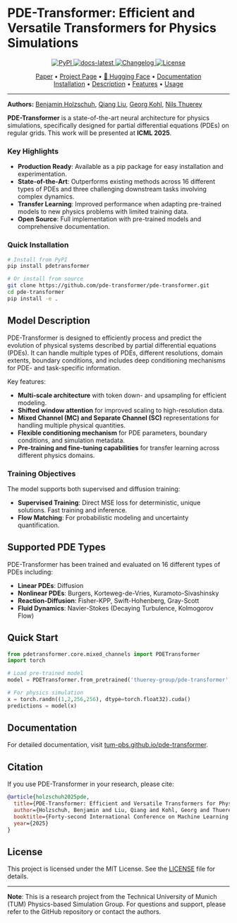 # PDE-Transformer: Efficient and Versatile Transformers for Physics Simulations

<div align="center">

<p align="center">
<a href="https://pypi.org/project/pdetransformer/">
  <img src="https://img.shields.io/pypi/v/pretransformer.svg" alt="PyPI">
</a> 
<a href="https://tum-pbs.github.io/pde-transformer">
  <img src="https://img.shields.io/badge/docs-latest-green" alt="docs-latest">
</a>
<a href="https://github.com/tum-pbs/pde-transformer/releases">
  <img src="https://img.shields.io/github/v/release/tum-pbs/pde-transformer?include_prereleases&label=changelog" alt="Changelog">
</a>
<a href="https://github.com/tum-pbs/pde-transformer/blob/main/LICENSE.txt">
  <img src="https://img.shields.io/badge/license-MIT-blue" alt="License">
</a>
</p>

[Paper](https://arxiv.org/pdf/2505.24717.pdf) • 
[Project Page](https://tum-pbs.github.io/pde-transformer/landing.html) • 
[🤗 Hugging Face](https://huggingface.co/thuerey-group/pde-transformer) • 
[Documentation](https://tum-pbs.github.io/pde-transformer)
<br>
[Installation](#-quick-installation) •
[Description](#-model-description) •
[Features](#-key-highlights) •
[Usage](#-usage)

</div>

---

**Authors:** [Benjamin Holzschuh](), [Qiang Liu](), [Georg Kohl](), [Nils Thuerey](https://ge.in.tum.de/about/n-thuerey/)

**PDE-Transformer** is a state-of-the-art neural architecture for physics simulations, specifically designed for partial differential equations (PDEs) on regular grids. This work will be presented at **ICML 2025**.

### Key Highlights
- **Production Ready**: Available as a pip package for easy installation and experimentation.
- **State-of-the-Art**: Outperforms existing methods across 16 different types of PDEs and three challenging downstream tasks involving complex dynamics. 
- **Transfer Learning**: Improved performance when adapting pre-trained models to new physics problems with limited training data.
- **Open Source**: Full implementation with pre-trained models and comprehensive documentation.

### Quick Installation

```bash
# Install from PyPI
pip install pdetransformer

# Or install from source
git clone https://github.com/pde-transformer/pde-transformer.git
cd pde-transformer
pip install -e .
```

## Model Description

PDE-Transformer is designed to efficiently process and predict the evolution of physical systems described by partial differential equations (PDEs). It can handle multiple types of PDEs, different resolutions, domain extents, boundary conditions, 
and includes deep conditioning mechanisms for PDE- and task-specific information.

Key features:
- **Multi-scale architecture** with token down- and upsampling for efficient modeling.
- **Shifted window attention** for improved scaling to high-resolution data.
- **Mixed Channel (MC) and Separate Channel (SC)** representations for handling multiple physical quantities.
- **Flexible conditioning mechanism** for PDE parameters, boundary conditions, and simulation metadata.
- **Pre-training and fine-tuning capabilities** for transfer learning across different physics domains.

### Training Objectives

The model supports both supervised and diffusion training:

- **Supervised Training**: Direct MSE loss for deterministic, unique solutions. Fast training and inference. 
- **Flow Matching**: For probabilistic modeling and uncertainty quantification.

## Supported PDE Types

PDE-Transformer has been trained and evaluated on 16 different types of PDEs including:

- **Linear PDEs**: Diffusion
- **Nonlinear PDEs**: Burgers, Korteweg-de-Vries, Kuramoto-Sivashinsky
- **Reaction-Diffusion**: Fisher-KPP, Swift-Hohenberg, Gray-Scott
- **Fluid Dynamics**: Navier-Stokes (Decaying Turbulence, Kolmogorov Flow)

## Quick Start

```python
from pdetransformer.core.mixed_channels import PDETransformer
import torch

# Load pre-trained model
model = PDETransformer.from_pretrained('thuerey-group/pde-transformer', subfolder='mc-s').cuda()

# For physics simulation
x = torch.randn((1,2,256,256), dtype=torch.float32).cuda()
predictions = model(x)
```

## Documentation

For detailed documentation, visit [tum-pbs.github.io/pde-transformer](https://tum-pbs.github.io/pde-transformer/).

## Citation

If you use PDE-Transformer in your research, please cite:

```bibtex
@article{holzschuh2025pde,
  title={PDE-Transformer: Efficient and Versatile Transformers for Physics Simulations},
  author={Holzschuh, Benjamin and Liu, Qiang and Kohl, Georg and Thuerey, Nils},
  booktitle={Forty-second International Conference on Machine Learning, {ICML} 2025, Vancouver, Canada, July 13-19, 2025},
  year={2025}
}
```

## License

This project is licensed under the MIT License. See the [LICENSE](LICENSE.txt) file for details.

---

**Note**: This is a research project from the Technical University of Munich (TUM) Physics-based Simulation Group. 
For questions and support, please refer to the GitHub repository or contact the authors.
